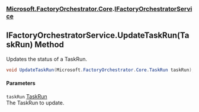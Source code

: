 ### [Microsoft.FactoryOrchestrator.Core](Microsoft_FactoryOrchestrator_Core.md 'Microsoft.FactoryOrchestrator.Core').[IFactoryOrchestratorService](IFactoryOrchestratorService.md 'Microsoft.FactoryOrchestrator.Core.IFactoryOrchestratorService')
## IFactoryOrchestratorService.UpdateTaskRun(TaskRun) Method
Updates the status of a TaskRun.  
```csharp
void UpdateTaskRun(Microsoft.FactoryOrchestrator.Core.TaskRun taskRun);
```
#### Parameters
<a name='Microsoft_FactoryOrchestrator_Core_IFactoryOrchestratorService_UpdateTaskRun(Microsoft_FactoryOrchestrator_Core_TaskRun)_taskRun'></a>
`taskRun` [TaskRun](TaskRun.md 'Microsoft.FactoryOrchestrator.Core.TaskRun')  
The TaskRun to update.
  
